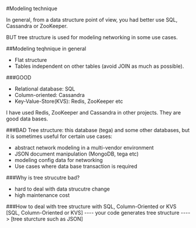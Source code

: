 #Modeling technique

In general, from a data structure point of view, you had better use SQL, Cassandra or ZooKeeper.

BUT tree structure is used for modeling networking in some use cases.

##Modeling teqhnique in general
- Flat structure
- Tables independent on other tables (avoid JOIN as much as possible).

###GOOD
- Relational database: SQL
- Column-oriented: Cassandra
- Key-Value-Store(KVS): Redis, ZooKeeper etc

I have used Redis, ZooKeeper and Cassandra in other projects. They are good data bases.

###BAD
Tree structure: this database (tega) and some other databases, but it is sometimes useful for certain use cases:
- abstract network modeling in a multi-vendor environment
- JSON document manipulation (MongoDB, tega etc)
- modeling config data for networking
- Use cases where data base transaction is required

###Why is tree strucutre bad?
- hard to deal with data strucutre change
- high maintenance cost

###How to deal with tree structure with SQL, Column-Oriented or KVS
[SQL, Column-Oriented or KVS] ---- your code generates tree structure ----> [tree sturcture such as JSON]
